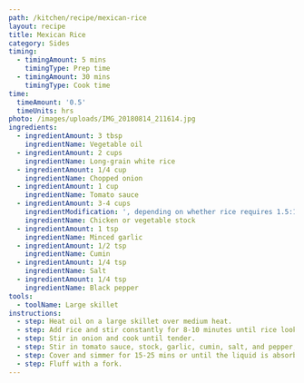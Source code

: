 ```yaml
---
path: /kitchen/recipe/mexican-rice
layout: recipe
title: Mexican Rice
category: Sides
timing:
  - timingAmount: 5 mins
    timingType: Prep time
  - timingAmount: 30 mins
    timingType: Cook time
time:
  timeAmount: '0.5'
  timeUnits: hrs
photo: /images/uploads/IMG_20180814_211614.jpg
ingredients:
  - ingredientAmount: 3 tbsp
    ingredientName: Vegetable oil
  - ingredientAmount: 2 cups
    ingredientName: Long-grain white rice
  - ingredientAmount: 1/4 cup
    ingredientName: Chopped onion
  - ingredientAmount: 1 cup
    ingredientName: Tomato sauce
  - ingredientAmount: 3-4 cups
    ingredientModification: ', depending on whether rice requires 1.5:1 or 2:1'
    ingredientName: Chicken or vegetable stock
  - ingredientAmount: 1 tsp
    ingredientName: Minced garlic
  - ingredientAmount: 1/2 tsp
    ingredientName: Cumin
  - ingredientAmount: 1/4 tsp
    ingredientName: Salt
  - ingredientAmount: 1/4 tsp
    ingredientName: Black pepper
tools:
  - toolName: Large skillet
instructions:
  - step: Heat oil on a large skillet over medium heat.
  - step: Add rice and stir constantly for 8-10 minutes until rice looks puffed and golden.
  - step: Stir in onion and cook until tender.
  - step: Stir in tomato sauce, stock, garlic, cumin, salt, and pepper, and bring the mixture to a boil.
  - step: Cover and simmer for 15-25 mins or until the liquid is absorbed.
  - step: Fluff with a fork.
---
```

